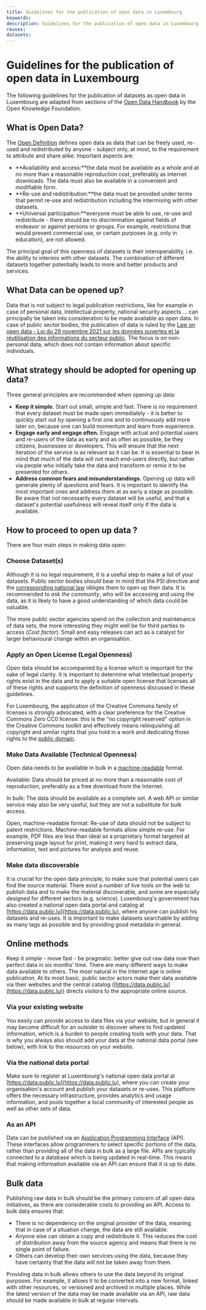 ```yaml
---
title: Guidelines for the publication of open data in Luxembourg
keywords:
description: Guidelines for the publication of open data in Luxembourg
reuses:
datasets:
---
```


Guidelines for the publication of open data in Luxembourg
=========================================================

The following guidelines for the publication of datasets as open data in Luxembourg are adapted from sections of the [Open Data Handbook](http://opendatahandbook.org/) by the Open Knowledge Foundation.

What is Open Data?
------------------

The [Open Definition](http://opendefinition.org/) defines open data as data that can be freely used, re-used and redistributed by anyone - subject only, at most, to the requirement to attribute and share alike. Important aspects are:

*   **Availability and access:**the data must be available as a whole and at no more than a reasonable reproduction cost, preferably as internet downloads. The data must also be available in a convenient and modifiable form.
*   **Re-use and redistribution:**the data must be provided under terms that permit re-use and redistribution including the intermixing with other datasets.
*   **Universal participation:**everyone must be able to use, re-use and redistribute - there should be no discrimination against fields of endeavor or against persons or groups. For example, restrictions that would prevent commercial use, or certain purposes (e.g. only in education), are not allowed.

The principal goal of this openness of datasets is their interoperability, i.e. the ability to intermix with other datasets. The combination of different datasets together potentially leads to more and better products and services.

What Data can be opened up?
---------------------------

Data that is not subject to legal publication restrictions, like for example in case of personal data, intellectual property, national security aspects ... can principally be taken into consideration to be made available as open data. In case of public sector bodies, the publication of data is ruled by the [Law on open data - Loi du 29 novembre 2021 sur les données ouvertes et la réutilisation des informations du secteur public](https://legilux.public.lu/eli/etat/leg/loi/2021/11/29/a836/jo). The focus is on non-personal data, which does not contain information about specific individuals.

What strategy should be adopted for opening up data?
----------------------------------------------------

Three general principles are recommended when opening up data:

*   **Keep it simple.** Start out small, simple and fast. There is no requirement that every dataset must be made open immediately - it is better to quickly start out by opening a first one and to continuously add more later on, because one can build momentum and learn from experience.
*   **Engage early and engage often.** Engage with actual and potential users and re-users of the data as early and as often as possible, be they citizens, businesses or developers. This will ensure that the next iteration of the service is as relevant as it can be. It is essential to bear in mind that much of the data will not reach end-users directly, but rather via people who initially take the data and transform or remix it to be presented for others.
*   **Address common fears and misunderstandings.** Opening up data will generate plenty of questions and fears. It is important to identify the most important ones and address them at as early a stage as possible. Be aware that not necessarily every dataset will be useful, and that a dataset's potential usefulness will reveal itself only if the data is available.

How to proceed to open up data ?
--------------------------------

There are four main steps in making data open:

### Choose Dataset(s)

Although it is no legal requirement, it is a useful step to make a list of your datasets. Public sector bodies should bear in mind that the PSI directive and the [corresponding national law](http://legilux.public.lu/eli/etat/leg/loi/2016/05/23/n1/jo) obliges them to open up their data. It is recommended to _ask the community_, who will be accessing and using the data, as it is likely to have a good understanding of which data could be valuable.

The more public sector agencies spend on the collection and maintenance of data sets, the more interesting they might well be for third parties to access (_Cost factor_). Small and easy releases can act as a catalyst for larger behavioural change within an organisation.

### Apply an Open License (Legal Openness)

Open data should be accompanied by a license which is important for the sake of legal clarity. It is important to determine what intellectual property rights exist in the data and to apply a suitable open license that licenses all of these rights and supports the definition of openness discussed in these guidelines.

For Luxembourg, the application of the Creative Commons family of licenses is strongly advocated, with a clear preference for the Creative Commons Zero CC0 license: this is the "no copyright reserved" option in the Creative Commons toolkit and effectively means relinquishing all copyright and similar rights that you hold in a work and dedicating those rights to the [public domain](https://wiki.creativecommons.org/wiki/Public_domain).

### Make Data Available (Technical Openness)

Open data needs to be available in bulk in a [machine-readable](http://opendatahandbook.org/glossary/en/terms/machine-readable/) format.

Available: Data should be priced at no more than a reasonable cost of reproduction, preferably as a free download from the Internet.

In bulk: The data should be available as a complete set. A web API or similar service may also be very useful, but they are not a substitute for bulk access.

Open, machine-readable format: Re-use of data should not be subject to patent restrictions. Machine-readable formats allow simple re-use. For example, PDF files are less than ideal as a proprietary format targeted at preserving page layout for print, making it very hard to extract data, information, text and pictures for analysis and reuse.

### Make data discoverable

It is crucial for the open data principle, to make sure that potential users can find the source material. There exist a number of live tools on the web to publish data and to make the material discoverable, and some are especially designed for different sectors (e.g. science). Luxembourg's government has also created a national open data portal and catalog at [https://data.public.lu](https://data.public.lu), where anyone can publish his datasets and re-uses. It is important to make datasets searchable by adding as many tags as possible and by providing good metadata in general.

Online methods
--------------

Keep it simple - move fast - be pragmatic: better give out raw data now than perfect data in six months’ time. There are many different ways to make data available to others. The most natural in the Internet age is online publication. At its most basic, public sector actors make their data available via their websites and the central catalog ([https://data.public.lu](https://data.public.lu)) directs visitors to the appropriate online source.

### Via your existing website

You easily can provide access to data files via your website, but in general it may become difficult for an outsider to discover where to find updated information, which is a burden to people creating tools with your data. That is why you always also should add your data at the national data portal (see below), with link to the resources on your website.

### Via the national data portal

Make sure to register at Luxembourg's national open data portal at [https://data.public.lu](https://data.public.lu), where you can create your organisation's account and publish your datasets or re-uses. This platform offers the necessary infrastructure, provides analytics and usage information, and pools together a local community of interested people as well as other sets of data.

### As an API

Data can be published via an [Application Programming Interface](http://opendatahandbook.org/glossary/en/terms/application-programming-interface/) (API). These interfaces allow programmers to select specific portions of the data, rather than providing all of the data in bulk as a large file. APIs are typically connected to a database which is being updated in real-time. This means that making information available via an API can ensure that it is up to date.

Bulk data
---------

Publishing raw data in bulk should be the primary concern of all open data initiatives, as there are considerable costs to providing an API. Access to bulk data ensures that:

*   There is no dependency on the original provider of the data, meaning that in case of a situation change, the data are still available.
*   Anyone else can obtain a copy and redistribute it. This reduces the cost of distribution away from the source agency and means that there is no single point of failure.
*   Others can develop their own services using the data, because they have certainty that the data will not be taken away from them.

Providing data in bulk allows others to use the data beyond its original purposes. For example, it allows it to be converted into a new format, linked with other resources, or versioned and archived in multiple places. While the latest version of the data may be made available via an API, raw data should be made available in bulk at regular intervals.
